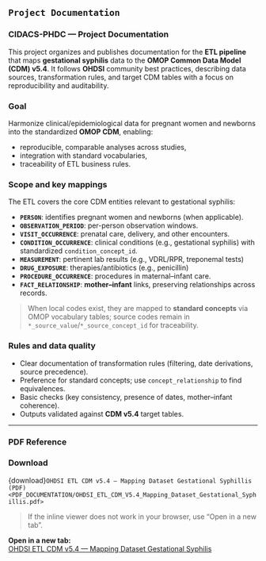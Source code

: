 
## `Project Documentation`

### CIDACS-PHDC — Project Documentation

This project organizes and publishes documentation for the **ETL pipeline** that maps **gestational syphilis** data to the **OMOP Common Data Model (CDM) v5.4**. It follows **OHDSI** community best practices, describing data sources, transformation rules, and target CDM tables with a focus on reproducibility and auditability.

### Goal
Harmonize clinical/epidemiological data for pregnant women and newborns into the standardized **OMOP CDM**, enabling:
- reproducible, comparable analyses across studies,
- integration with standard vocabularies,
- traceability of ETL business rules.

### Scope and key mappings
The ETL covers the core CDM entities relevant to gestational syphilis:

- **`PERSON`**: identifies pregnant women and newborns (when applicable).
- **`OBSERVATION_PERIOD`**: per-person observation windows.
- **`VISIT_OCCURRENCE`**: prenatal care, delivery, and other encounters.
- **`CONDITION_OCCURRENCE`**: clinical conditions (e.g., gestational syphilis) with standardized `condition_concept_id`.
- **`MEASUREMENT`**: pertinent lab results (e.g., VDRL/RPR, treponemal tests)
- **`DRUG_EXPOSURE`**: therapies/antibiotics (e.g., penicillin)
- **`PROCEDURE_OCCURRENCE`**: procedures in maternal–infant care.
- **`FACT_RELATIONSHIP`**: **mother–infant** links, preserving relationships across records.

> When local codes exist, they are mapped to **standard concepts** via OMOP vocabulary tables; source codes remain in `*_source_value`/`*_source_concept_id` for traceability.

### Rules and data quality
- Clear documentation of transformation rules (filtering, date derivations, source precedence).
- Preference for standard concepts; use `concept_relationship` to find equivalences.
- Basic checks (key consistency, presence of dates, mother–infant coherence).
- Outputs validated against **CDM v5.4** target tables.

---

### PDF Reference

### Download

{download}`OHDSI ETL CDM v5.4 — Mapping Dataset Gestational Syphillis (PDF) <PDF_DOCUMENTATION/OHDSI_ETL_CDM_V5.4_Mapping_Dataset_Gestational_Syphillis.pdf>`

> If the inline viewer does not work in your browser, use “Open in a new tab”.

**Open in a new tab:**  
<a href="PDF_DOCUMENTATION/OHDSI_ETL_CDM_V5.4_Mapping_Dataset_Gestational_Syphilis.pdf" target="_blank" rel="noopener">
  OHDSI ETL CDM v5.4 — Mapping Dataset Gestational Syphilis
</a>





